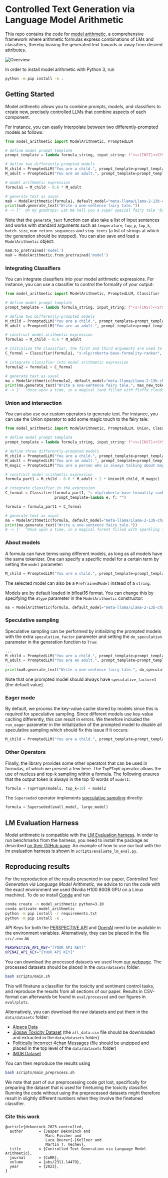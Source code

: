 # Controlled Text Generation via Language Model Arithmetic

This repo contains the code for [model arithmetic](https://arxiv.org/abs/2311.14479), a comprehensive framework where arithmetic formulas express combinations of LMs and classifiers, thereby biasing the generated text towards or away from desired attributes.

![Overview](overview.png)

In order to install model arithmetic with Python 3, run

```sh
python -m pip install -e .
```

## Getting Started
Model arithmetic allows you to combine prompts, models, and classifiers to create new, precisely controlled LLMs that combine aspects of each component.

For instance, you can easily interpolate between two differently-prompted models as follows:

```python
from model_arithmetic import ModelArithmetic, PromptedLLM

# define model prompt template
prompt_template = lambda formula_string, input_string: f"<s>[INST]<<SYS>>\n{formula_string}\n<</SYS>>\n\n{input_string} [/INST]"

# define two differently-prompted models
M_child = PromptedLLM("You are a child.", prompt_template=prompt_template)
M_adult = PromptedLLM("You are an adult.", prompt_template=prompt_template)

# model arithmetic expression
formula1 = M_child - 0.6 * M_adult

# generate text as usual
ma0 = ModelArithmetic(formula1, default_model="meta-llama/Llama-2-13b-chat-hf")
print(ma0.generate_text("Write a one-sentence fairy tale."))
# -> ["  Oh my gumdrops! Let me tell you a super special fairy tale 'bout a teeny tiny princess who lived in a fluffy white castle with her sparkly unicorn and they had the most amazing adventures together!</s>"]
```

Note that the `generate_text` function can also take a list of input sentences and works with standard arguments such as `temperature`, `top_p`, `top_k`, `batch_size`, `num_return_sequences` and `stop_texts` (a list of strings at which the generation should be stopped). You can also save and load a `ModelArithmetic` object:
```python
ma0.to_pretrained('model')
ma0 = ModelArithmetic.from_pretrained('model')
```

### Integrating Classifiers

You can integrate classifiers into your model arithmetic expressions. For instance, you can use a classifier to control the formality of your output:

```python
from model_arithmetic import ModelArithmetic, PromptedLLM, Classifier

# define model prompt template
prompt_template = lambda formula_string, input_string: f"<s>[INST]<<SYS>>\n{formula_string}\n<</SYS>>\n\n{input_string} [/INST]"

# define two differently-prompted models
M_child = PromptedLLM("You are a child.", prompt_template=prompt_template)
M_adult = PromptedLLM("You are an adult.", prompt_template=prompt_template)

# construct model arithmetic expression
formula1 = M_child - 0.6 * M_adult

# Initialize the classifier, the first and third arguments are used to determine on which completion tokens the classifier should be run (on the 50 most likely tokens of formula1 here). The prompt template shown here ensures that the input sentence is ignored for the classifier guidance
C_formal = Classifier(formula1, "s-nlp/roberta-base-formality-ranker", n_runs_per_sample=50, prompt_template=lambda e, f: "")

# integrate classifier into model arithmetic expression
formula2 = formula1 + C_formal

# generate text as usual
ma = ModelArithmetic(formula2, default_model="meta-llama/Llama-2-13b-chat-hf")
print(ma.generate_text("Write a one-sentence fairy tale.", max_new_tokens=128))
# -> ['  "Once upon a time, in a magical land filled with fluffy clouds and sparkly rainbows, there was a little girl named me who went on a fun adventure with my stuffed unicorn named Mr. Snuggles!"</s>']
```

### Union and intersection
You can also use our custom operators to generate text. For instance, you can use the Union operator to add some magic touch to the fairy tale:
```python
from model_arithmetic import ModelArithmetic, PromptedLLM, Union, Classifier

# define model prompt template
prompt_template = lambda formula_string, input_string: f"<s>[INST]<<SYS>>\n{formula_string}\n<</SYS>>\n\n{input_string} [/INST]"

# define three differently-prompted models
M_child = PromptedLLM("You are a child.", prompt_template=prompt_template)
M_adult = PromptedLLM("You are an adult.", prompt_template=prompt_template)
M_magic = PromptedLLM("You are a person who is always talking about magic.", prompt_template=prompt_template)

# construct model arithmetic expression
formula_part1 = M_child - 0.6 * M_adult + 2 * Union(M_child, M_magic)

# integrate classifier in the expression
C_formal = Classifier(formula_part1, "s-nlp/roberta-base-formality-ranker", n_runs_per_sample=50, 
                      prompt_template=lambda e, f: "")

formula = formula_part1 + C_formal

# generate text as usual
ma = ModelArithmetic(formula, default_model="meta-llama/Llama-2-13b-chat-hf")
print(ma.generate_text("Write a one-sentence fairy tale."))
# -> ['  "Once upon a time, in a magical forest filled with sparkling flowers and talking animals, there lived a little girl named Lily who had a special gift for conjuring delicious rainbow-colored cupcakes that made everyone who ate them feel happy and dance with joy!"</s>']
```
### About models
A formula can have terms using different models, as long as all models have the same tokenizer. One can specify a specific model for a certain term by setting the `model` parameter:
```python
M_child = PromptedLLM("You are a child.", prompt_template=prompt_template, model="meta-llama/Llama-2-7b-chat-hf")
```
The selected model can also be a `PreTrainedModel` instead of a `string`.

Models are by default loaded in bfloat16 format. You can change this by specifying the `dtype` parameter in the `ModelArithmetic` constructor:
```python
ma = ModelArithmetic(formula, default_model="meta-llama/Llama-2-13b-chat-hf", dtype=torch.float32)
```

### Speculative sampling
Speculative sampling can be performed by initializing the prompted models with the extra `speculative_factor` parameter and setting the `do_speculation` parameter in the generation function to `True`:
```python
...
M_child = PromptedLLM("You are a child.", prompt_template=prompt_template)
M_adult = PromptedLLM("You are an adult.", prompt_template=prompt_template, speculative_factor=4)
...
print(ma0.generate_text("Write a one-sentence fairy tale.", do_speculation=True))
```
Note that one prompted model should always have `speculative_factor=1` (the default value).

### Eager mode
By default, we process the key-value cache stored by models since this is required for speculative sampling. Since different models use key-value caching differently, this can result in errors. We therefore included the `run_eager` parameter in the initialization of the prompted model to disable all speculative sampling which should fix this issue if it occurs:
```python
M_child = PromptedLLM("You are a child.", prompt_template=prompt_template, run_eager=True)
```

### Other Operators
Finally, the library provides some other operators that can be used in formulas, of which we present a few here. The `TopPTopK` operator allows the use of nucleus and top-k sampling within a formula. The following ensures that the output token is always in the top 10 words of `model1`:
```python
formula = TopPTopK(model1, top_k=10) + model2
```
The `Superseded` operator implements [speculative sampling](https://arxiv.org/abs/2302.01318) directly:
```python
formula = Superseded(small_model, large_model)
```

## LM Evaluation Harness

Model arithmetic is compatible with the [LM Evaluation harness](https://github.com/EleutherAI/lm-evaluation-harness). In order to run benchmarks from the harness, you need to install the package as described [on their GitHub page](https://github.com/EleutherAI/lm-evaluation-harness). An example of how to use our tool with the lm evaluation harness is shown in `scripts/evaluate_lm_eval.py`.

## Reproducing results

For the reproduction of the results presented in our paper, *Controlled Text Generation via Language Model Arithmetic*, we advice to run the code with the exact environment we used (Nvidia H100 80GB GPU on a Linux machine). To do so install [Conda](https://docs.conda.io/projects/miniconda/en/latest/) and run

```sh
conda create -n model_arithmetic python=3.10
conda activate model_arithmetic
python -m pip install -r requirements.txt
python -m pip install -e .
```

API Keys for both the [PERSPECTIVE API](https://perspectiveapi.com/) and [OpenAI](https://openai.com/) need to be available in the environment variables. Alternatively, they can be placed in the file `src/.env` as

```sh
PERSPECTIVE_API_KEY="[YOUR API KEY]"
OPENAI_API_KEY="[YOUR API KEY]"
```

You can download the processed datasets we used from [our webpage](https://files.sri.inf.ethz.ch/language-model-arithmetic/). The processed datasets should be placed in the `data/datasets` folder. 

```sh
bash scripts/main.sh
```
This will finetune a classifier for the toxicity and sentiment control tasks, and reproduce the results from all sections of our paper. Results in CSV-format can afterwards be found in `eval/processed` and our figures in `eval/plots`.

Alternatively, you can download the raw datasets and put them in the `data/datasets` folder:
- [Alpaca Data](https://github.com/tloen/alpaca-lora/blob/main/alpaca_data.json)
- [Jigsaw Toxicity Dataset](https://www.kaggle.com/c/jigsaw-unintended-bias-in-toxicity-classification/data) (the `all_data.csv` file should be downloaded and extracted in the `data/datasets` folder)
- [Politically Incorrect 4chan Messages](https://zenodo.org/record/3606810) (file should be unzipped and placed in the top level of the `data/datasets` folder)
- [IMDB Dataset](https://www.kaggle.com/datasets/lakshmi25npathi/imdb-dataset-of-50k-movie-reviews)


You can then reproduce the results using

```sh
bash scripts/main_preprocess.sh
```

We note that part of our preprocessing code got lost, specifically for preparing the dataset that is used for finetuning the toxicity classifier. Running the code without using the preprocessed datasets might therefore result in slightly different numbers when they involve the finetuned classifier.

### Cite this work

```
@article{dekoninck-2023-controlled,
  author       = {Jasper Dekoninck and
                  Marc Fischer and
                  Luca Beurer{-}Kellner and
                  Martin T. Vechev},
  title        = {Controlled Text Generation via Language Model Arithmetic},
  journal      = {CoRR},
  volume       = {abs/2311.14479},
  year         = {2023},
}
```
